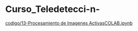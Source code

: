 # Curso_Teledetecci-n-
[codigo/13-Procesamiento de Imagenes ActivasCOLAB.ipynb ](https://github.com/claumiseimbett1/teledeteccion-curso/tree/master) 

